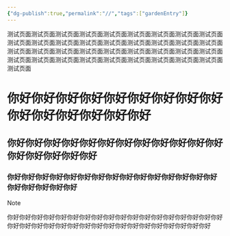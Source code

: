 ```yaml
---
{"dg-publish":true,"permalink":"//","tags":["gardenEntry"]}
---
```



测试页面测试页面测试页面测试页面测试页面测试页面测试页面测试页面测试页面测试页面测试页面测试页面测试页面测试页面测试页面测试页面测试页面测试页面测试页面测试页面测试页面测试页面测试页面测试页面测试页面测试页面测试页面测试页面测试页面测试页面测试页面测试页面测试页面测试页面测试页面测试页面测试页面
# 你好你好你好你好你好你好你好你好你好你好你好你好你好你好你好
## 你好你好你好你好你好你好你好你好你好你好你好你好你好你好你好你好你好
### 你好你好你好你好你好你好你好你好你好你好你好你好你好你好你好你好你好你好你好你好

> [!NOTE]
> 你好你好你好你好你好你好你好你好你好你好你好你好你好你好你好你好你好你好你好你好你好你好你好你好你好你好你好你好你好你好你好你好你好你好你好